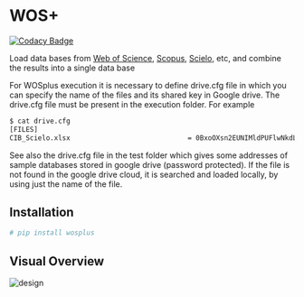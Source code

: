 # WOS+
[![Codacy Badge](https://api.codacy.com/project/badge/Grade/e9e840f8451e4894884c70a6759ff3a6)](https://www.codacy.com/app/restrepo/WOSplus?utm_source=github.com&amp;utm_medium=referral&amp;utm_content=restrepo/WOSplus&amp;utm_campaign=Badge_Grade)

Load data bases from [Web of Science](https://www.webofknowledge.com), [Scopus](https://www.scopus.com), [Scielo](https://www.webofknowledge.com), etc, and combine the results into a single data base

For WOSplus execution it is necessary to define drive.cfg file in which you can specify the name of the files and its shared key in Google drive. The drive.cfg file must be present in the execution folder. For example
``` bash
$ cat drive.cfg
[FILES]
CIB_Scielo.xlsx                             = 0BxoOXsn2EUNIMldPUFlwNkdLOTQ
```
See also the drive.cfg file in the test folder which gives some addresses of sample databases stored in google drive (password protected). If the file is not found in the google drive cloud, it is searched and loaded locally, by using just the name of the file.
## Installation
``` bash
# pip install wosplus
```

<!-- mv diagram to http://interactive.blockdiag.com and links as in https://github.com/jupyter/docker-stacks -->

## Visual Overview
![design](./internal/inherit-diagram.svg)
